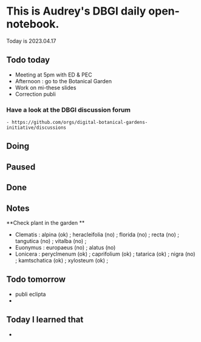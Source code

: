 

# This is Audrey's DBGI daily open-notebook.

Today is 2023.04.17

## Todo today
* Meeting at 5pm with ED & PEC
* Afternoon : go to the Botanical Garden 
* Work on mi-these slides 
* Correction publi 

### Have a look at the DBGI discussion forum
    - https://github.com/orgs/digital-botanical-gardens-initiative/discussions

###
###

## Doing

## Paused

## Done




## Notes

**Check plant in the garden **
* Clematis : alpina (ok) ; heracleifolia (no) ; florida (no) ; recta (no) ; tangutica (no) ; vitalba (no) ; 
* Euonymus : europaeus (no) ; alatus (no) 
* Lonicera : peryclmenum (ok) ; caprifolium (ok) ; tatarica (ok) ; nigra (no) ; kamtschatica (ok) ; xylosteum (ok) ; 




## Todo tomorrow
* publi eclipta 
* 
###
###
###


## Today I learned that

- 